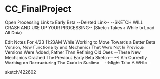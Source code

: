 # CC_FinalProject


Open Processing Link to Early Beta
--Deleted Link--
--SKETCH WILL CRASH AND USE UP YOUR PROCESSING--
(Sketch Takes a While to Load All Data)

Edit Notes For 4/23 11:23AM
While Working to Move Towards a Better Beta Version,
New Functionality and Mechanics That Were Not 
In Previous Versions Were Added, Rather Than Refining Old Ones
--These New Mechanics Crashed The Previous Early Beta Sketch--
--I Am Currently Working on Restructuring The Code in Sublime--
--Might Take A While--


sketch/422602
